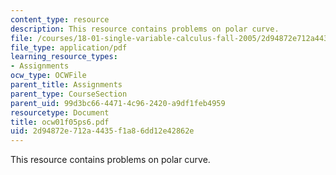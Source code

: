 ```yaml
---
content_type: resource
description: This resource contains problems on polar curve.
file: /courses/18-01-single-variable-calculus-fall-2005/2d94872e712a4435f1a86dd12e42862e_ocw01f05ps6.pdf
file_type: application/pdf
learning_resource_types:
- Assignments
ocw_type: OCWFile
parent_title: Assignments
parent_type: CourseSection
parent_uid: 99d3bc66-4471-4c96-2420-a9df1feb4959
resourcetype: Document
title: ocw01f05ps6.pdf
uid: 2d94872e-712a-4435-f1a8-6dd12e42862e
---
```

This resource contains problems on polar curve.

